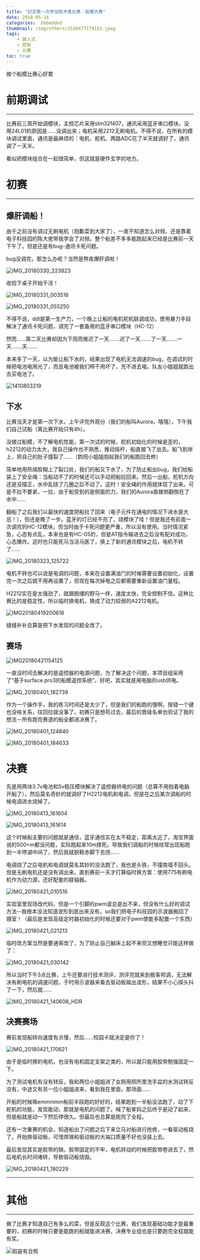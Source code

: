 ```yaml
---
title: "纪念第一次参加技术类比赛：船模大赛"
date: 2018-05-16
categories:  Embedded
thumbnail: /img/others/1526477179153.jpeg
tags: 
	- 嵌入式
	- 控制 
	- 比赛
toc: true
---
```


做个船模比赛心好累

# 前期调试

---

比赛前三周开始调模块，主控芯片采用stm32f407，通讯采用蓝牙串口模块，没用24L01的原因是......没调出来；电机采用2212无刷电机。不得不说，在所有的模块调试里面，通讯是最麻烦的：电机、舵机、两路ADC花了半天就调好了，通讯调了一天半。

看似把模块组合在一起很简单，但这就是硬件玄学的地方。

# 初赛

---

## 爆肝调船！

由于之前没有调过无刷电机（抱歉菜到大家了），一直不知道怎么对频。还是靠着电子科技园的陈大佬带我学会了对频。整个船差不多多能跑起来已经是比赛前一天下午了。但是还是有bug-通讯卡死问题。

bug没调完，那怎么办呢？当然是熬夜爆肝调啦！

![IMG_20180330_223823](y-first-model-boat-race/IMG_20180330_223823.jpg)

收拾下桌子开始干活！

![IMG_20180331_003516](y-first-model-boat-race/IMG_20180331_003516.jpg)

![IMG_20180331_055250](y-first-model-boat-race/IMG_20180331_055250.jpg)

不得不说，ddl是第一生产力，一个晚上让船的电机舵机联调成功，使用暴力手段解决了通讯卡死问题，调完了一套备用的蓝牙串口模块（HC-12）

然而......第二天比赛却因为下雨而推迟了一天.......迟了一天.......了一天.......一天.......天.......

本来多了一天，以为能让船下水的，结果出现了电机无法调速的bug，在调试的时候把电池电用光了，而且电池被我们榨干用坏了，充不进去电。队友小姐姐就跑出去买电池了。

![1410803219](y-first-model-boat-race/1410803219.jpeg)

## 下水

比赛当天才是第一次下水，上午评完外观分（我们的船叫Aurora，嘻嘻），下午我们自己试船（离比赛开始只有4h）。

没做过船模，不了解电机性能，第一次试的时候，舵机初始化的时候是歪的，h2212的动力太大，我自己操作也不熟悉，推动摇杆，船直接飞了出去。船飞到岸上，把自己的肚子撞裂了......（韵阳小姐姐抱起我们的船跑回去修）

简单地用热熔胶糊上了裂口处，我们的船又下水了，为了防止船出bug，我们给船装上了安全绳：当船动不了的时候还可以手动把船拉回来。然后一出船，舵机方向还是没摆正，水中乱绕了几圈之后不动了。这时！安全绳的作用就体现了出来。可是不拉不要紧，一拉，由于船受到的是侧面的力，我们的Aurora直接侧翻倒在了水中......

翻船了之后我们以最快的速度把船拉了回来（电子元件在通电的情况下进水是大忌！），但还是晚了一步。蓝牙的灯已经不亮了，烧模块了哇！但是我还有前面一次调完的HC-12模块，但当时由于卡死问题更严重，所以没有使用。当时情况紧急，心态有点乱，本来也是有HC-05的，但是AT指令输进去之后没有配对成功，心态爆炸。这时也只能死马当活马医了，换上了新的通讯模块之后，电机不转了......

![IMG_20180323_125722](y-first-model-boat-race/IMG_20180323_125722.jpg)

电机不转也可以说是电调的问题，本来在设置满油门的时候需要设置初始化，设置完一次之后就不用再设置了，但现在每次掉电之后都需要重新设置油门量程。

H2212实在是太强劲了，就跟脱缰的野马一样，速度太快，完全控制不住。这种比赛比的是稳定性，所以临时换电机，换成了动力较弱的A2212电机。

![IMG20180419200616](y-first-model-boat-race/IMG20180419200616.jpg)

缝缝补补总算是把下水发现的问题全改了。

## 赛场

![IMG20180421154125](y-first-model-boat-race/IMG20180421154125.jpg)

一直没时间去解决的是遥控器的电源问题，为了解决这个问题，本项目组采用了“基于surface pro3的船模遥控系统”。好吧，其实就是用电脑的usb供电。

![IMG_20180401_182739](y-first-model-boat-race/IMG_20180401_182739.jpg)

作为一个操作手，我的练习时间还是太少了，但是我们的船跑的慢啊，按错一个键也没啥关系，往回拉就没事了。初赛只是想苟过去，最后的晋级名单也验证了我的想法－所有跑完赛道的船全都进决赛了。

![IMG_20180401_124840](y-first-model-boat-race/IMG_20180401_124840.jpg)

![IMG_20180401_184633](y-first-model-boat-race/IMG_20180401_184633.jpg)

# 决赛

先是用两块3.7v电池和5v稳压模块解决了遥控器供电的问题（总算不用抱着电脑开船了），然后莫名奇妙的就调好了H2212电机和电调，但是在之后某次调船的时候电调进水烧掉了。

![IMG_20180413_161604](y-first-model-boat-race/IMG_20180413_161604.jpg)

![IMG_20180413_161614](y-first-model-boat-race/IMG_20180413_161614.jpg)

这个时候船主要的问题就是通信，蓝牙通信实在太不稳定，距离太近了，淘宝界面说的500+m都没问题，实际跑起来10m撑死。导致我们调船的时候经常出现船跑到一半停湖中间了，然后我就脱鞋赤脚下去捞......

电调烧了之后电机和电调就莫名其妙的没法跑了，我也是头铁，不撞南墙不回头。但是无刷电机还是没有调出来。直到赛前一天才打算临时换方案：使用775有刷电机作为动力源，还好配套的联轴器。

![IMG_20180421_010516](y-first-model-boat-race/IMG_20180421_010516.jpg)

实验室里现场改代码，但是一个引脚的pwm波总是出不来，但没有什么好的调试方法--我根本没法知道波形到底出来没有。so我们把电子科技园的示波器搬回了寝室！（最后是发现高级定时器初始化的时候还要对于pwm使能多配置一个东西）

![IMG_20180421_021213](y-first-model-boat-race/IMG_20180421_021213.jpg)

临时改方案当然是要通宵改了，为了防止自己躺床上起不来但又想睡觉只能这样做了：

![IMG_20180421_030142](y-first-model-boat-race/IMG_20180421_030142.jpg)

所以当时下午3点比赛，上午还要进行技术测评，测评完就来到极客邦调，无法解决有刷电机的调速问题，于时用示波器来看去驱动板输出波形，结果不小心探头抖了一下，然后就......

![IMG_20180421_140608_HDR](y-first-model-boat-race/IMG_20180421_140608_HDR.jpg)

## 决赛赛场

赛前发现船转向速度有点慢，然后......校园卡就决定是你了！

![IMG_20180421_170621](y-first-model-boat-race/IMG_20180421_170621.jpg)

由于是临时换的电机，也没有电机固定支架之类的，所以就只能用胶带勉强固定一下。

为了测试电机有没有转反，我和两位小姐姐进了女厕用厕所里洗手盆的水测试转反没有，中途又有另一位小姐姐进来，看到我在里面，那场面......

开船的时候嘛emmmmm船前半段跑的好好的，结果跑到一半船没法跑了，动了下舵机的功能，发现能动，那就是电机的问题了。喊了船爹妈之后终于是动了起来，但是船就是动一下然后停很久。但最后也总算是跑完了全程。

还有一次重赛的机会，知道船出了问题之后下来立马对船进行抢修，一看驱动板烧了，开始换驱动板，可惜焊锡和驱动板的大端口质量不好也没装上去。

最后发现其实是胶带的锅，胶带固定的不牢，电机转动的时候把胶带卷进去了，然后电机长时间堵转，导致驱动板烧毁。

![IMG_20180421_180229](y-first-model-boat-race/IMG_20180421_180229.jpg)

---

# 其他

---

做了比赛才知道自己有多么的菜，但是反观这个比赛，我们发现基础功能才是最重要的，初赛的时候只要是能跑的船就能进决赛，决赛专业组也是只要跑完全程就能有奖。

![假装有合照](y-first-model-boat-race/362040275.jpeg)
